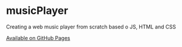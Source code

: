 # musicPlayer
Creating a web music player from scratch based o JS, HTML and CSS

[Available on GitHub Pages](https://dgkrn.github.io/musicPlayer/)
